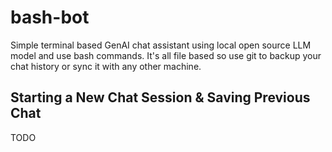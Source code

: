# bash-bot
Simple terminal based GenAI chat assistant using local open source LLM model and use bash commands. It's all file based so use git to backup your chat history or sync it with any other machine.

## Starting a New Chat Session & Saving Previous Chat
TODO